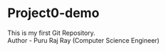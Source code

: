 # Project0-demo
This is my first Git Repository.
<br>
Author - Puru Raj Ray (Computer Science Engineer)
   
